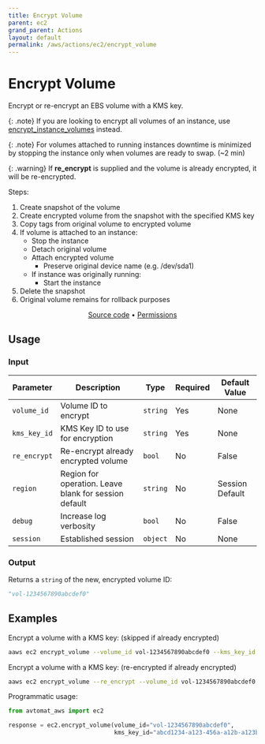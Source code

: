 ```yaml
---
title: Encrypt Volume
parent: ec2
grand_parent: Actions
layout: default
permalink: /aws/actions/ec2/encrypt_volume
---
```


# Encrypt Volume

Encrypt or re-encrypt an EBS volume with a KMS key.<br/>

{: .note}
If you are looking to encrypt all volumes of an instance, use <a href="encrypt_instance_volumes.md">encrypt_instance_volumes</a> instead.

{: .note}
For volumes attached to running instances downtime is minimized by stopping the instance only when volumes are ready to swap. (~2 min)

{: .warning}
If <b>re_encrypt</b> is supplied and the volume is already encrypted, it will be re-encrypted.

Steps:

1. Create snapshot of the volume
2. Create encrypted volume from the snapshot with the specified KMS key
3. Copy tags from original volume to encrypted volume
4. If volume is attached to an instance:
    - Stop the instance
    - Detach original volume
    - Attach encrypted volume
        - Preserve original device name (e.g. /dev/sda1)
    - If instance was originally running:
        - Start the instance
5. Delete the snapshot
6. Original volume remains for rollback purposes

<p align="center">
   <a href="https://github.com/avtomat-hub/avtomat-aws/tree/main/avtomat_aws/ec2/encrypt_volume.py">Source code</a> •
   <a href="/aws/permissions/ec2/encrypt_volume">Permissions</a>
</p>

## Usage

### Input

| Parameter    | Description                                           | Type     | Required | Default Value   |
|--------------|-------------------------------------------------------|----------|----------|-----------------|
| `volume_id`  | Volume ID to encrypt                                  | `string` | Yes      | None            |
| `kms_key_id` | KMS Key ID to use for encryption                      | `string` | Yes      | None            |
| `re_encrypt` | Re-encrypt already encrypted volume                   | `bool`   | No       | False           |
| `region`     | Region for operation. Leave blank for session default | `string` | No       | Session Default |
| `debug`      | Increase log verbosity                                | `bool`   | No       | False           |
| `session`    | Established session                                   | `object` | No       | None            |                           

### Output

Returns a `string` of the new, encrypted volume ID:

```python
"vol-1234567890abcdef0"
```

## Examples

Encrypt a volume with a KMS key: (skipped if already encrypted)

```bash
aaws ec2 encrypt_volume --volume_id vol-1234567890abcdef0 --kms_key_id abcd1234-a123-456a-a12b-a123b4cd56ef
```

Encrypt a volume with a KMS key: (re-encrypted if already encrypted)

```bash
aaws ec2 encrypt_volume --re_encrypt --volume_id vol-1234567890abcdef0 --kms_key_id abcd1234-a123-456a-a12b-a123b4cd56ef
```

Programmatic usage:

```python
from avtomat_aws import ec2

response = ec2.encrypt_volume(volume_id="vol-1234567890abcdef0",
                              kms_key_id="abcd1234-a123-456a-a12b-a123b4cd56ef")
```
